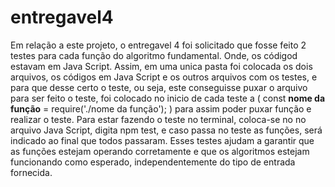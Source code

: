 # entregavel4
Em relação a este projeto, o entregavel 4 foi solicitado que fosse feito 2 testes para cada função do algoritmo fundamental. Onde, os códigod estavam em Java Script.
Assim, em uma unica pasta foi colocada os dois arquivos, os códigos em Java Script e os outros arquivos com os testes, e para que desse certo o teste, ou seja, este conseguisse puxar o arquivo para ser feito o teste, foi colocado no inicio de cada teste a (  const **nome da função** = require('./nome da função'); ) para assim poder puxar  função e realizar o teste. 
Para estar fazendo o teste no terminal, coloca-se no no arquivo Java Script, digita npm test, e caso passa no teste as funções, será indicado ao final que todos passaram.
Esses testes ajudam a garantir que as funções estejam operando corretamente e que os algoritmos estejam funcionando como esperado, independentemente do tipo de entrada fornecida.
